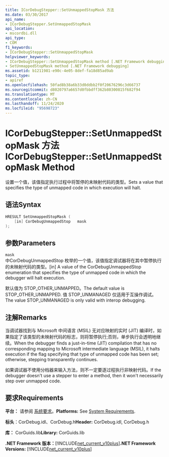 ```yaml
---
title: ICorDebugStepper::SetUnmappedStopMask 方法
ms.date: 03/30/2017
api_name:
- ICorDebugStepper.SetUnmappedStopMask
api_location:
- mscordbi.dll
api_type:
- COM
f1_keywords:
- ICorDebugStepper::SetUnmappedStopMask
helpviewer_keywords:
- ICorDebugStepper::SetUnmappedStopMask method [.NET Framework debugging]
- SetUnmappedStopMask method [.NET Framework debugging]
ms.assetid: b1211981-e90c-4e05-8def-fa18d85ad9ab
topic_type:
- apiref
ms.openlocfilehash: 50fad8b38a6b33d0ddbb2f0f20676296c3d66737
ms.sourcegitcommit: d8020797a6657d0fbbdff362b80300815f682f94
ms.translationtype: MT
ms.contentlocale: zh-CN
ms.lasthandoff: 11/24/2020
ms.locfileid: "95698723"
---
```

# <a name="icordebugsteppersetunmappedstopmask-method"></a><span data-ttu-id="c3548-102">ICorDebugStepper::SetUnmappedStopMask 方法</span><span class="sxs-lookup"><span data-stu-id="c3548-102">ICorDebugStepper::SetUnmappedStopMask Method</span></span>

<span data-ttu-id="c3548-103">设置一个值，该值指定执行过程中将暂停的未映射代码的类型。</span><span class="sxs-lookup"><span data-stu-id="c3548-103">Sets a value that specifies the type of unmapped code in which execution will halt.</span></span>  
  
## <a name="syntax"></a><span data-ttu-id="c3548-104">语法</span><span class="sxs-lookup"><span data-stu-id="c3548-104">Syntax</span></span>  
  
```cpp  
HRESULT SetUnmappedStopMask (  
    [in] CorDebugUnmappedStop   mask  
);  
```  
  
## <a name="parameters"></a><span data-ttu-id="c3548-105">参数</span><span class="sxs-lookup"><span data-stu-id="c3548-105">Parameters</span></span>  

 `mask`  
 <span data-ttu-id="c3548-106">中CorDebugUnmappedStop 枚举的一个值，该值指定调试器将在其中暂停执行的未映射代码的类型。</span><span class="sxs-lookup"><span data-stu-id="c3548-106">[in] A value of the CorDebugUnmappedStop enumeration that specifies the type of unmapped code in which the debugger will halt execution.</span></span>  
  
 <span data-ttu-id="c3548-107">默认值为 STOP_OTHER_UNMAPPED。</span><span class="sxs-lookup"><span data-stu-id="c3548-107">The default value is STOP_OTHER_UNMAPPED.</span></span> <span data-ttu-id="c3548-108">值 STOP_UNMANAGED 仅适用于互操作调试。</span><span class="sxs-lookup"><span data-stu-id="c3548-108">The value STOP_UNMANAGED is only valid with interop debugging.</span></span>  
  
## <a name="remarks"></a><span data-ttu-id="c3548-109">注解</span><span class="sxs-lookup"><span data-stu-id="c3548-109">Remarks</span></span>  

 <span data-ttu-id="c3548-110">当调试器找到与 Microsoft 中间语言 (MSIL) 无对应映射的实时 (JIT) 编译时，如果指定了该类型的未映射代码的标志，则将暂停执行;否则，单步执行会透明地继续。</span><span class="sxs-lookup"><span data-stu-id="c3548-110">When the debugger finds a just-in-time (JIT) compilation that has no corresponding mapping to Microsoft intermediate language (MSIL), it halts execution if the flag specifying that type of unmapped code has been set; otherwise, stepping transparently continues.</span></span>  
  
 <span data-ttu-id="c3548-111">如果调试器不使用分档器来输入方法，则不一定要逐过程执行非映射代码。</span><span class="sxs-lookup"><span data-stu-id="c3548-111">If the debugger doesn't use a stepper to enter a method, then it won't necessarily step over unmapped code.</span></span>  
  
## <a name="requirements"></a><span data-ttu-id="c3548-112">要求</span><span class="sxs-lookup"><span data-stu-id="c3548-112">Requirements</span></span>  

 <span data-ttu-id="c3548-113">**平台：** 请参阅 [系统要求](../../get-started/system-requirements.md)。</span><span class="sxs-lookup"><span data-stu-id="c3548-113">**Platforms:** See [System Requirements](../../get-started/system-requirements.md).</span></span>  
  
 <span data-ttu-id="c3548-114">**标头**：CorDebug.idl、CorDebug.h</span><span class="sxs-lookup"><span data-stu-id="c3548-114">**Header:** CorDebug.idl, CorDebug.h</span></span>  
  
 <span data-ttu-id="c3548-115">**库：** CorGuids.lib</span><span class="sxs-lookup"><span data-stu-id="c3548-115">**Library:** CorGuids.lib</span></span>  
  
 <span data-ttu-id="c3548-116">**.NET Framework 版本：**[!INCLUDE[net_current_v10plus](../../../../includes/net-current-v10plus-md.md)]</span><span class="sxs-lookup"><span data-stu-id="c3548-116">**.NET Framework Versions:** [!INCLUDE[net_current_v10plus](../../../../includes/net-current-v10plus-md.md)]</span></span>
